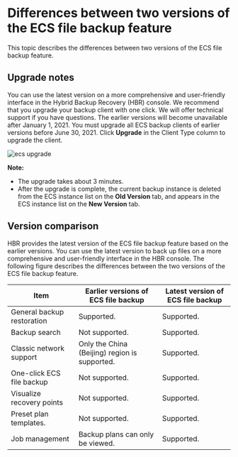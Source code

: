 # Differences between two versions of the ECS file backup feature

This topic describes the differences between two versions of the ECS file backup feature.

## Upgrade notes

You can use the latest version on a more comprehensive and user-friendly interface in the Hybrid Backup Recovery \(HBR\) console. We recommend that you upgrade your backup client with one click. We will offer technical support if you have questions. The earlier versions will become unavailable after January 1, 2021. You must upgrade all ECS backup clients of earlier versions before June 30, 2021. Click **Upgrade** in the Client Type column to upgrade the client.

![ecs upgrade](https://static-aliyun-doc.oss-accelerate.aliyuncs.com/assets/img/en-US/4448651161/p232034.png)

**Note:**

-   The upgrade takes about 3 minutes.
-   After the upgrade is complete, the current backup instance is deleted from the ECS instance list on the **Old Version** tab, and appears in the ECS instance list on the **New Version** tab.

## Version comparison

HBR provides the latest version of the ECS file backup feature based on the earlier versions. You can use the latest version to back up files on a more comprehensive and user-friendly interface in the HBR console. The following figure describes the differences between the two versions of the ECS file backup feature.

|Item|Earlier versions of ECS file backup|Latest version of ECS file backup|
|----|-----------------------------------|---------------------------------|
|General backup restoration|Supported.|Supported.|
|Backup search|Not supported.|Supported.|
|Classic network support|Only the China \(Beijing\) region is supported.|Supported.|
|One-click ECS file backup|Not supported.|Supported.|
|Visualize recovery points|Not supported.|Supported.|
|Preset plan templates.|Not supported.|Supported.|
|Job management|Backup plans can only be viewed.|Supported.|


